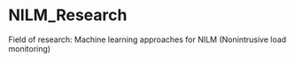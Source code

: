 # NILM_Research
Field of research: Machine learning approaches for NILM (Nonintrusive load monitoring)
